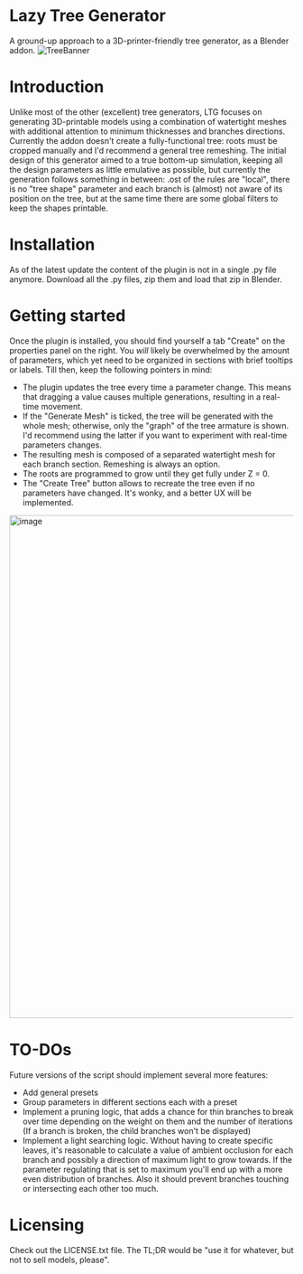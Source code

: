 # Lazy Tree Generator

A ground-up approach to a 3D-printer-friendly tree generator, as a Blender addon.
![TreeBanner](https://github.com/thelazyone/lazy-tree/assets/10134358/9101992e-1458-4406-97da-630dfaa76a77 "Examples of generated trees, with extrenal bark texture added")

# Introduction
Unlike most of the other (excellent) tree generators, LTG focuses on generating 3D-printable models using a combination of watertight meshes with additional attention to minimum thicknesses and branches directions. Currently the addon doesn't create a fully-functional tree: roots must be cropped manually and I'd recommend a general tree remeshing.
The initial design of this generator aimed to a true bottom-up simulation, keeping all the design parameters as little emulative as possible, but currently the generation follows something in between: .ost of the rules are "local", there is no "tree shape" parameter and each branch is (almost) not aware of its position on the tree, but at the same time there are some global filters to keep the shapes printable.

# Installation
As of the latest update the content of the plugin is not in a single .py file anymore. 
Download all the .py files, zip them and load that zip in Blender.

# Getting started
Once the plugin is installed, you should find yourself a tab "Create" on the properties panel on the right.
You *will* likely be overwhelmed by the amount of parameters, which yet need to be organized in sections with brief tooltips or labels. Till then, keep the following pointers in mind: 
* The plugin updates the tree every time a parameter change. This means that dragging a value causes multiple generations, resulting in a real-time movement.
* If the "Generate Mesh" is ticked, the tree will be generated with the whole mesh; otherwise, only the "graph" of the tree armature is shown. I'd recommend using the latter if you want to experiment with real-time parameters changes.
* The resulting mesh is composed of a separated watertight mesh for each branch section. Remeshing is always an option.
* The roots are programmed to grow until they get fully under Z = 0.
* The "Create Tree" button allows to recreate the tree even if no parameters have changed. It's wonky, and a better UX will be implemented.
<img width="890" alt="image" src="https://github.com/thelazyone/lazy-tree/assets/10134358/80bdc087-cea5-4381-8255-99dbda951754">


# TO-DOs
Future versions of the script should implement several more features:
* Add general presets
* Group parameters in different sections each with a preset
* Implement a pruning logic, that adds a chance for thin branches to break over time depending on the weight on them and the number of iterations (If a branch is broken, the child branches won't be displayed)
* Implement a light searching logic. Without having to create specific leaves, it's reasonable to calculate a value of ambient occlusion for each branch and possibly a direction of maximum light to grow towards. If the parameter regulating that is set to maximum you'll end up with a more even distribution of branches. Also it should prevent branches touching or intersecting each other too much.


# Licensing
Check out the LICENSE.txt file. The TL;DR would be "use it for whatever, but not to sell models, please".
